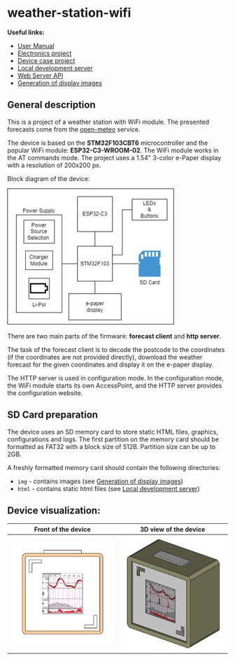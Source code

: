 # weather-station-wifi
 **Useful links:**
 - [User Manual](Docs/user_manual.md)
 - [Electronics project](Hardware/electronics/README.md)
 - [Device case project](Hardware/case/README.md)
 - [Local development server](html/README.md)
 - [Web Server API](Docs/http_api_docs.md)
 - [Generation of display images](res/README.md)

## General description
This is a project of a weather station with WiFi module. The presented forecasts come from the [open-meteo](https://open-meteo.com/) service.

The device is based on the **STM32F103CBT6** microcontroller and the popular WiFi module: **ESP32-C3-WROOM-02**. The WiFi module works in the AT commands mode. The project uses a 1.54" 3-color e-Paper display with a resolution of 200x200 px.

Block diagram of the device:

![Block diagram of the device](Docs/img/hw_block_diagram.png)


There are two main parts of the firmware: **forecast client** and **http server**.

The task of the forecast client is to decode the postcode to the coordinates (if the coordinates are not provided directly), download the weather forecast for the given coordinates and display it on the e-paper display.

The HTTP server is used in configuration mode. In the configuration mode, the WiFi module starts its own AccessPoint, and the HTTP server provides the configuration website.

## SD Card preparation
The device uses an SD memory card to store static HTML files, graphics, configurations and logs. The first partition on the memory card should be formatted as FAT32 with a block size of 512B. Partition size can be up to 2GB.

A freshly formatted memory card should contain the following directories:
- `img` - contains images (see [Generation of display images](res/README.md))
- `html` - contains static html files (see [Local development server](html/README.md))

## Device visualization:
| Front of the device | 3D view of the device |
|--|--|
| ![front of device](Docs/img/front_demo.png) | ![3D device image](Docs/img/weather_station_3d.png) |